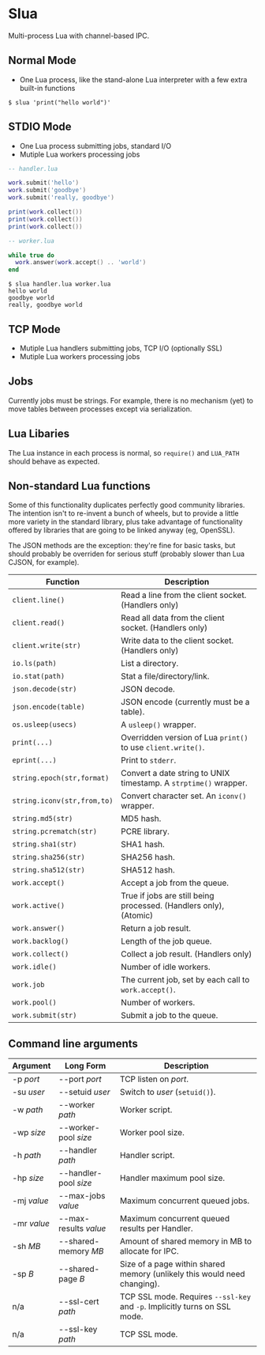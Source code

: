 # Slua

Multi-process Lua with channel-based IPC.

## Normal Mode

* One Lua process, like the stand-alone Lua interpreter with a few extra built-in functions

```
$ slua 'print("hello world")'
```

## STDIO Mode

* One Lua process submitting jobs, standard I/O
* Mutiple Lua workers processing jobs

```lua
-- handler.lua

work.submit('hello')
work.submit('goodbye')
work.submit('really, goodbye')

print(work.collect())
print(work.collect())
print(work.collect())

-- worker.lua

while true do
  work.answer(work.accept() .. 'world')
end
```

```
$ slua handler.lua worker.lua
hello world
goodbye world
really, goodbye world
```

## TCP Mode

* Mutiple Lua handlers submitting jobs, TCP I/O (optionally SSL)
* Mutiple Lua workers processing jobs

## Jobs

Currently jobs must be strings. For example, there is no mechanism (yet) to move tables between processes except via serialization.

## Lua Libaries

The Lua instance in each process is normal, so `require()` and `LUA_PATH` should behave as expected.

## Non-standard Lua functions

Some of this functionality duplicates perfectly good community libraries. The intention isn't to re-invent a bunch of wheels, but to provide a little more variety in the standard library, plus take advantage of functionality offered by libraries that are going to be linked anyway (eg, OpenSSL).

The JSON methods are the exception: they're fine for basic tasks, but should probably be overriden for serious stuff (probably slower than Lua CJSON, for example).

| Function | Description |
| --- | --- |
| `client.line()` | Read a line from the client socket. (Handlers only) |
| `client.read()` | Read all data from the client socket. (Handlers only) |
| `client.write(str)` | Write data to the client socket. (Handlers only) |
| `io.ls(path)` | List a directory. |
| `io.stat(path)` | Stat a file/directory/link. |
| `json.decode(str)` | JSON decode. |
| `json.encode(table)` | JSON encode (currently must be a table). |
| `os.usleep(usecs)` | A `usleep()` wrapper. |
| `print(...)` | Overridden version of Lua `print()` to use `client.write()`. |
| `eprint(...)` | Print to `stderr`. |
| `string.epoch(str,format)` | Convert a date string to UNIX timestamp. A `strptime()` wrapper. |
| `string.iconv(str,from,to)` | Convert character set. An `iconv()` wrapper. |
| `string.md5(str)` | MD5 hash. |
| `string.pcrematch(str)` | PCRE library. |
| `string.sha1(str)` | SHA1 hash. |
| `string.sha256(str)` | SHA256 hash. |
| `string.sha512(str)` | SHA512 hash. |
| `work.accept()` | Accept a job from the queue. |
| `work.active()` | True if jobs are still being processed. (Handlers only), (Atomic) |
| `work.answer()` | Return a job result. |
| `work.backlog()` | Length of the job queue. |
| `work.collect()` | Collect a job result. (Handlers only) |
| `work.idle()` | Number of idle workers. |
| `work.job` | The current job, set by each call to `work.accept()`. |
| `work.pool()` | Number of workers. |
| `work.submit(str)` | Submit a job to the queue. |

## Command line arguments

| Argument | Long Form | Description |
| --- | --- | --- |
| -p *port* | --port *port* | TCP listen on *port*. |
| -su *user* | --setuid *user* | Switch to *user* (`setuid()`). |
| -w *path* | --worker *path* | Worker script. |
| -wp *size* | --worker-pool *size* | Worker pool size. |
| -h *path* | --handler *path* | Handler script. |
| -hp *size* | --handler-pool *size* | Handler maximum pool size. |
| -mj *value* | --max-jobs *value* | Maximum concurrent queued jobs. |
| -mr *value* | --max-results *value* | Maximum concurrent queued results per Handler. |
| -sh *MB* | --shared-memory *MB* | Amount of shared memory in MB to allocate for IPC. |
| -sp *B* | --shared-page *B* | Size of a page within shared memory (unlikely this would need changing). |
| n/a | --ssl-cert *path* | TCP SSL mode. Requires `--ssl-key` and `-p`. Implicitly turns on SSL mode. |
| n/a | --ssl-key *path* | TCP SSL mode. |
